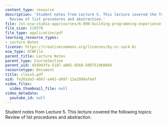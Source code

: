 ```yaml
---
content_type: resource
description: 'Student notes from Lecture 5. This lecture covered the following topics:
  Review of list procedures and abstraction.'
file: /ol-ocw-studio-app/courses/6-090-building-programming-experience-a-lead-in-to-6-001-january-iap-2005/fe201da54b67a443d49712e2998afe6f_class5.pdf
file_size: 119370
file_type: application/pdf
learning_resource_types:
- Lecture Notes
license: https://creativecommons.org/licenses/by-nc-sa/4.0/
ocw_type: OCWFile
parent_title: Lecture Notes
parent_type: CourseSection
parent_uid: d54943fa-5187-a805-d568-509751968066
resourcetype: Document
title: class5.pdf
uid: fe201da5-4b67-a443-d497-12e2998afe6f
video_files:
  video_thumbnail_file: null
video_metadata:
  youtube_id: null
---
```

Student notes from Lecture 5. This lecture covered the following topics: Review of list procedures and abstraction.